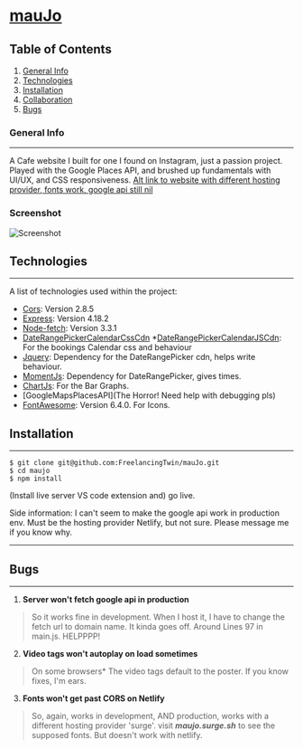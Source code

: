 # [mauJo](https://maujo.netlify.app/)
## Table of Contents
1. [General Info](#general-info)
2. [Technologies](#technologies)
3. [Installation](#installation)
4. [Collaboration](#collaboration)
5. [Bugs](#bugs)
### General Info
***
A Cafe website I built for one I found on Instagram, just a passion project. Played with the Google Places API, and brushed up fundamentals with UI/UX, and CSS responsiveness.
[Alt link to website with different hosting provider, fonts work, google api still nil](http://maujo.surge.sh) 
### Screenshot
![Screenshot](https://github.com/FreelancingTwin/mauJo/blob/main/assets/screenshot.png)
## Technologies
***
A list of technologies used within the project:
* [Cors](https://www.npmjs.com/package/cors): Version 2.8.5 
* [Express](https://www.npmjs.com/package/express): Version 4.18.2
* [Node-fetch](https://www.npmjs.com/package/node-fetch): Version 3.3.1
* [DateRangePickerCalendarCssCdn](https://cdn.jsdelivr.net/npm/daterangepicker/daterangepicker.css)
*[DateRangePickerCalendarJSCdn](https://cdn.jsdelivr.net/npm/daterangepicker/daterangepicker.min.js): For the bookings Calendar css and behaviour
* [Jquery](https://cdn.jsdelivr.net/jquery/latest/jquery.min.js): Dependency for the DateRangePicker cdn, helps write behaviour.
* [MomentJs](https://cdn.jsdelivr.net/momentjs/latest/moment.min.js): Dependency for DateRangePicker, gives times.
* [ChartJs](https://cdn.jsdelivr.net/npm/chart.js): For the Bar Graphs.
* [GoogleMapsPlacesAPI](The Horror! Need help with debugging pls) 
* [FontAwesome](https://cdnjs.cloudflare.com/ajax/libs/font-awesome/6.4.0/css/all.min.css): Version 6.4.0. For Icons. 
## Installation
*** 
```
$ git clone git@github.com:FreelancingTwin/mauJo.git 
$ cd maujo
$ npm install
```
(Install live server VS code extension and) go live.

Side information: I can't seem to make the google api work in production env. Must be the hosting provider Netlify, but not sure. Please message me if you know why.
<!-- ## Collaboration -->
***
<!-- Give instructions on how to collaborate with your project.
> Maybe you want to write a quote in this part. 
> Should it encompass several lines?
> This is how you do it. -->

## Bugs
***
1. **Server won't fetch google api in production**
>So it works fine in development. When I host it, I have to change the fetch url to domain name. It kinda goes off. Around Lines 97 in main.js. HELPPPP! 
2. __Video tags won't autoplay on load sometimes__ 
>On some browsers* The video tags default to the poster. If you know fixes, I'm ears.
3. **Fonts won't get past CORS on Netlify**
>So, again, works in development, AND production, works with a different hosting provider 'surge'. visit ***maujo.surge.sh*** to see the supposed fonts. But doesn't work with netlify.
